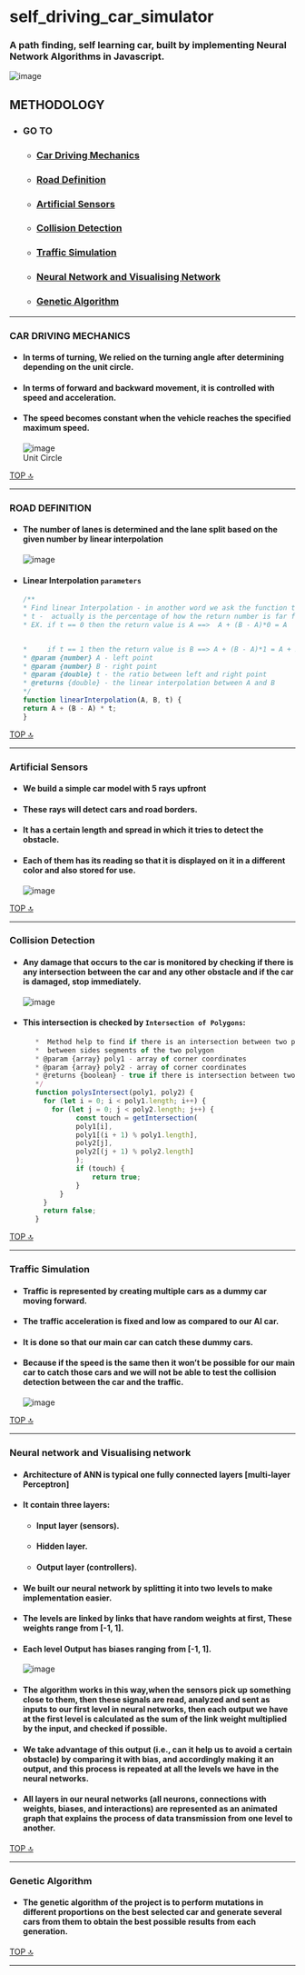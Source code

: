 # **self_driving_car_simulator**
### A path finding, self learning  car, built by implementing Neural Network Algorithms in Javascript.

![image](https://user-images.githubusercontent.com/88255480/216443527-5a367938-1a46-4fc1-b067-a3b6a37b3942.png)

## **METHODOLOGY**
   * ### GO TO
     * ### [Car Driving Mechanics](#car-driving-mechanics)
     * ### [Road Definition](#road-definition-1)
     * ### [Artificial Sensors](#artificial-sensors-1)
     * ### [Collision Detection](#collision-detection-1)
     * ### [Traffic Simulation](#traffic-simulation-1)
     * ### [Neural Network and Visualising Network](#neural-network-and-visualising-network-1)
     * ### [Genetic Algorithm](#genetic-algorithm-1)
- - - -

### **CAR DRIVING MECHANICS** 
  * #### In terms of turning, We relied on the turning angle after determining depending on the unit circle.
  * #### In terms of forward and backward movement, it is controlled with speed and acceleration. 
  * #### The speed becomes constant when the vehicle reaches the specified maximum speed.
  
     ![image](https://user-images.githubusercontent.com/88255480/216444495-687035c8-26f6-4877-b347-0322f38fc30b.png)  
  Unit Circle
  
[TOP :top:](https://github.com/priyaWDEV15/self_driving_car_simulator#methodology) 
- - - -   
### ROAD DEFINITION 
  * #### The number of lanes is determined and the lane split based on the given number by linear interpolation
     ![image](https://user-images.githubusercontent.com/88255480/216445414-0ef242fb-3b81-4758-a6eb-d6c2005f0b51.png)
  * #### Linear Interpolation `parameters`
      ```javascript
      /**
    * Find linear Interpolation - in another word we ask the function to give us the point between A and B depends on t
    * t -  actually is the percentage of how the return number is far from A
    * EX. if t == 0 then the return value is A ==>  A + (B - A)*0 = A
  

    *     if t == 1 then the return value is B ==> A + (B - A)*1 = A + B - A = B
    * @param {number} A - left point
    * @param {number} B - right point 
    * @param {double} t - the ratio between left and right point
    * @returns {double} - the linear interpolation between A and B
    */
    function linearInterpolation(A, B, t) {
    return A + (B - A) * t;
    }

      ```
 [TOP :top:](https://github.com/priyaWDEV15/self_driving_car_simulator#methodology)     
 - - - -      
 ### **Artificial Sensors** 
 * #### We build a simple car model with 5 rays upfront 
 * #### These rays will detect cars and road borders.
 * ####  It has a certain length and spread in which it tries to detect the obstacle.
 * ####  Each of them has its reading so that it is displayed on it in a different color and also stored for use.
     ![image](https://user-images.githubusercontent.com/88255480/216446714-2b42dfea-68b9-4bfa-904e-659ebee2281c.png)
     
 [TOP :top:](https://github.com/priyaWDEV15/self_driving_car_simulator#methodology)    
 - - - - 
 ### **Collision Detection** 
 * #### Any damage that occurs to the car is monitored by checking if there is any intersection between the car and any other obstacle and if the car is damaged, stop immediately.
     ![image](https://user-images.githubusercontent.com/88255480/216448140-a037c7ca-70aa-479e-ada8-856a0ed29eb8.png)
 * #### This intersection is checked by `Intersection of Polygons`:
     ```javascript
        *  Method help to find if there is an intersection between two polygon by check if there intersection
        *  between sides segments of the two polygon
        * @param {array} poly1 - array of corner coordinates
        * @param {array} poly2 - array of corner coordinates
        * @returns {boolean} - true if there is intersection between two polygon, false otherwise
        */
        function polysIntersect(poly1, poly2) {
          for (let i = 0; i < poly1.length; i++) {
            for (let j = 0; j < poly2.length; j++) {
                  const touch = getIntersection(
                  poly1[i],
                  poly1[(i + 1) % poly1.length],
                  poly2[j],
                  poly2[(j + 1) % poly2.length]
                  );
                  if (touch) {
                      return true;
                  }
              }
          }
          return false;
        }
     ```
  [TOP :top:](https://github.com/priyaWDEV15/self_driving_car_simulator#methodology)   
 - - - -  
 
   ### **Traffic Simulation** 
 * #### Traffic is represented by creating multiple cars as a dummy car moving forward.
 * #### The traffic acceleration is fixed and low as compared to our AI car.
 * #### It is done so that our main car can catch these dummy cars.
 * #### Because if the speed is the same then it won’t be possible for our main car to catch those cars and we will not be able to test the collision detection between the car and the traffic.
     ![image](https://user-images.githubusercontent.com/88255480/216450439-fbb26436-9de1-4f49-a1c5-fe1a37cbcdc5.png)
   
 [TOP :top:](https://github.com/priyaWDEV15/self_driving_car_simulator#methodology)
 - - - - 
 ### **Neural network and Visualising network** 
 * #### Architecture of ANN is typical one fully connected layers [multi-layer Perceptron]
 * #### It contain three layers:
    * #### Input layer (sensors).
    * #### Hidden layer.
    * #### Output layer (controllers).
 * #### We built our neural network by splitting it into two levels to make implementation easier.
 * #### The levels are linked by links that have random weights at first, These weights range from [-1, 1].
 * #### Each level Output has biases ranging from [-1, 1].
     ![image](https://user-images.githubusercontent.com/88255480/216452183-108e0443-929d-4bbd-9a90-677ef2538b4d.png)
 * #### The algorithm works in this way,when the sensors pick up something close to them, then these signals are read, analyzed and sent as inputs to our first level in neural networks, then each output we have at the first level is calculated as the sum of the link weight multiplied by the input, and checked if possible.
 * #### We take advantage of this output (i.e., can it help us to avoid a certain obstacle) by comparing it with bias, and accordingly making it an output, and this process is repeated at all the levels we have in the neural networks.
 * #### All layers in our neural networks (all neurons, connections with weights, biases, and interactions) are represented as an animated graph that explains the process of data transmission from one level to another.
 [TOP :top:](https://github.com/priyaWDEV15/self_driving_car_simulator#methodology)
 - - - - 
 ### **Genetic Algorithm** 
 * #### The genetic algorithm of the project is to perform mutations in different proportions on the best selected car and generate several cars from them to obtain the best possible results from each generation.
 [TOP :top:](https://github.com/priyaWDEV15/self_driving_car_simulator#methodology)
 - - - - 
